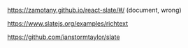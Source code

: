 https://zamotany.github.io/react-slate/#/ (document, wrong)

https://www.slatejs.org/examples/richtext

https://github.com/ianstormtaylor/slate
